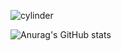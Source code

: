 ![cylinder](https://capsule-render.vercel.app/api?type=cylinder&color=auto&customColorList=2,22,22,25,20&text=KUKJIN%20MAN's%20github&fontAlignY=50&fontSize=35&height=100&animation=twinkling&descAlignY=70&fontColor=d6ace6)


![Anurag's GitHub stats](https://github-readme-stats.vercel.app/api?username=kukjinman&show_icons=true&theme=vision-friendly-dark)

